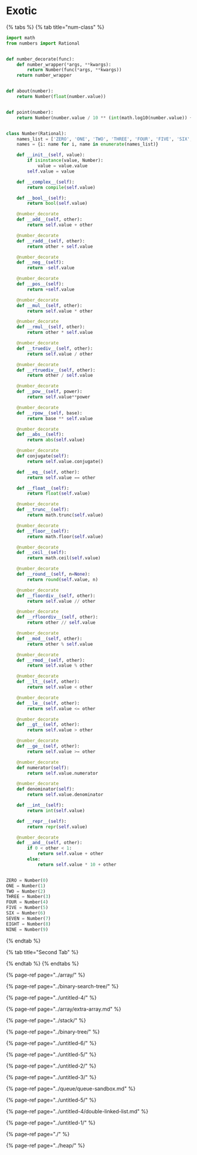 # Exotic

{% tabs %} {% tab title="num-class" %}

```python
import math
from numbers import Rational


def number_decorate(func):
    def number_wrapper(*args, **kwargs):
        return Number(func(*args, **kwargs))
    return number_wrapper


def about(number):
    return Number(float(number.value))


def point(number):
    return Number(number.value / 10 ** (int(math.log10(number.value)) + 1))


class Number(Rational):
    names_list = ['ZERO', 'ONE', 'TWO', 'THREE', 'FOUR', 'FIVE', 'SIX', 'SEVEN', 'EIGHT', 'NINE']
    names = {i: name for i, name in enumerate(names_list)}

    def __init__(self, value):
        if isinstance(value, Number):
            value = value.value
        self.value = value

    def __complex__(self):
        return compile(self.value)

    def __bool__(self):
        return bool(self.value)

    @number_decorate
    def __add__(self, other):
        return self.value + other

    @number_decorate
    def __radd__(self, other):
        return other + self.value

    @number_decorate
    def __neg__(self):
        return -self.value

    @number_decorate
    def __pos__(self):
        return +self.value

    @number_decorate
    def __mul__(self, other):
        return self.value * other

    @number_decorate
    def __rmul__(self, other):
        return other * self.value

    @number_decorate
    def __truediv__(self, other):
        return self.value / other

    @number_decorate
    def __rtruediv__(self, other):
        return other / self.value

    @number_decorate
    def __pow__(self, power):
        return self.value**power

    @number_decorate
    def __rpow__(self, base):
        return base ** self.value

    @number_decorate
    def __abs__(self):
        return abs(self.value)

    @number_decorate
    def conjugate(self):
        return self.value.conjugate()

    def __eq__(self, other):
        return self.value == other

    def __float__(self):
        return float(self.value)

    @number_decorate
    def __trunc__(self):
        return math.trunc(self.value)

    @number_decorate
    def __floor__(self):
        return math.floor(self.value)

    @number_decorate
    def __ceil__(self):
        return math.ceil(self.value)

    @number_decorate
    def __round__(self, n=None):
        return round(self.value, n)

    @number_decorate
    def __floordiv__(self, other):
        return self.value // other

    @number_decorate
    def __rfloordiv__(self, other):
        return other // self.value

    @number_decorate
    def __mod__(self, other):
        return other % self.value

    @number_decorate
    def __rmod__(self, other):
        return self.value % other

    @number_decorate
    def __lt__(self, other):
        return self.value < other

    @number_decorate
    def __le__(self, other):
        return self.value <= other

    @number_decorate
    def __gt__(self, other):
        return self.value > other

    @number_decorate
    def __ge__(self, other):
        return self.value >= other

    @number_decorate
    def numerator(self):
        return self.value.numerator

    @number_decorate
    def denominator(self):
        return self.value.denominator

    def __int__(self):
        return int(self.value)

    def __repr__(self):
        return repr(self.value)

    @number_decorate
    def __and__(self, other):
        if 0 < other < 1:
            return self.value + other
        else:
            return self.value * 10 + other


ZERO = Number(0)
ONE = Number(1)
TWO = Number(2)
THREE = Number(3)
FOUR = Number(4)
FIVE = Number(5)
SIX = Number(6)
SEVEN = Number(7)
EIGHT = Number(8)
NINE = Number(9)

```

{% endtab %}

{% tab title="Second Tab" %}

{% endtab %} {% endtabs %}

{% page-ref page="../array/" %}

{% page-ref page="../binary-search-tree/" %}

{% page-ref page="../untitled-4/" %}

{% page-ref page="../array/extra-array.md" %}

{% page-ref page="../stack/" %}

{% page-ref page="../binary-tree/" %}

{% page-ref page="../untitled-6/" %}

{% page-ref page="../untitled-5/" %}

{% page-ref page="../untitled-2/" %}

{% page-ref page="../untitled-3/" %}

{% page-ref page="../queue/queue-sandbox.md" %}

{% page-ref page="../untitled-5/" %}

{% page-ref page="../untitled-4/double-linked-list.md" %}

{% page-ref page="../untitled-1/" %}

{% page-ref page="./" %}

{% page-ref page="../heap/" %}
